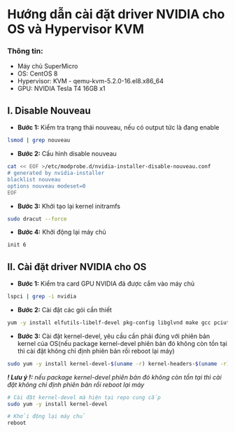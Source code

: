 # Hướng dẫn cài đặt driver NVIDIA cho OS và Hypervisor KVM

### Thông tin:
- Máy chủ SuperMicro
- OS: CentOS 8
- Hypervisor: KVM - qemu-kvm-5.2.0-16.el8.x86_64
- GPU: NVIDIA Tesla T4 16GB x1

## I. Disable Nouveau
- **Bước 1:** Kiểm tra trạng thái nouveau, nếu có output tức là đang enable
```sh
lsmod | grep nouveau
```

- **Bước 2:** Cấu hình disable nouveau
```sh
cat << EOF >/etc/modprobe.d/nvidia-installer-disable-nouveau.conf
# generated by nvidia-installer
blacklist nouveau
options nouveau modeset=0
EOF
```
- **Bước 3:** Khởi tạo lại kernel initramfs
```sh
sudo dracut --force
```
- **Bước 4:** Khởi động lại máy chủ
```sh
init 6
```
## II. Cài đặt driver NVIDIA cho OS

- **Bước 1:** Kiểm tra card GPU NVIDIA đã được cắm vào máy chủ
```sh
lspci | grep -i nvidia
```
- **Bước 2:** Cài đặt các gói cần thiết
```sh
yum -y install elfutils-libelf-devel pkg-config libglvnd make gcc pciutils
```
- **Bước 3:** Cài đặt kernel-devel, yêu cầu cần phải đúng với phiên bản kernel của OS(nếu package kernel-devel phiên bản đó không còn tồn tại thì cài đặt không chỉ định phiên bản rồi reboot lại máy)
```sh
sudo yum -y install kernel-devel-$(uname -r) kernel-headers-$(uname -r)
```
***! Lưu ý !:*** *nếu package kernel-devel phiên bản đó không còn tồn tại thì cài đặt không chỉ định phiên bản rồi reboot lại máy*
```sh
# Cài đặt kernel-devel mà hiện tại repo cung cấp
sudo yum -y install kernel-devel

# Khởi động lại máy chủ
reboot
```

